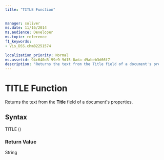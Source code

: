 ```yaml
---
title: "TITLE Function"
 
 
manager: soliver
ms.date: 11/16/2014
ms.audience: Developer
ms.topic: reference
f1_keywords:
- Vis_DSS.chm82251574
 
localization_priority: Normal
ms.assetid: 94c640d8-99e9-9d15-8ada-d9abeb3d66f7
description: "Returns the text from the Title field of a document's properties."
---
```


# TITLE Function

Returns the text from the **Title** field of a document's properties. 
  
## Syntax

TITLE ()
  
### Return Value

String
  

